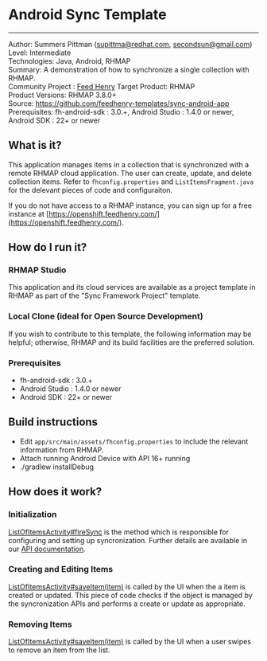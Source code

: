 # Android Sync Template
---------
Author: Summers Pittman (supittma@redhat.com, secondsun@gmail.com)   
Level: Intermediate  
Technologies: Java, Android, RHMAP  
Summary: A demonstration of how to synchronize a single collection with RHMAP.  
Community Project : [Feed Henry](http://feedhenry.org)
Target Product: RHMAP  
Product Versions: RHMAP 3.8.0+   
Source: https://github.com/feedhenry-templates/sync-android-app  
Prerequisites: fh-android-sdk : 3.0.+, Android Studio : 1.4.0 or newer, Android SDK : 22+ or newer

## What is it?

This application manages items in a collection that is synchronized with a remote RHMAP cloud application.  The user can create, update, and delete collection items.  Refer to `fhconfig.properties` and `ListItemsFragment.java` for the delevant pieces of code and configuraiton.

If you do not have access to a RHMAP instance, you can sign up for a free instance at [https://openshift.feedhenry.com/](https://openshift.feedhenry.com/).

## How do I run it?  

### RHMAP Studio

This application and its cloud services are available as a project template in RHMAP as part of the "Sync Framework Project" template.

### Local Clone (ideal for Open Source Development)
If you wish to contribute to this template, the following information may be helpful; otherwise, RHMAP and its build facilities are the preferred solution.

###  Prerequisites  
 * fh-android-sdk : 3.0.+
 * Android Studio : 1.4.0 or newer
 * Android SDK : 22+ or newer

## Build instructions
 * Edit `app/src/main/assets/fhconfig.properties` to include the relevant information from RHMAP.  
 * Attach running Android Device with API 16+ running  
 * ./gradlew installDebug  
 
## How does it work?

### Initialization

[ListOfItemsActivity#fireSync](https://github.com/feedhenry-templates/sync-android-app/blob/master/app/src/main/java/com/feedhenry/sync/activities/ListOfItemsActivity.java#L103) is the method which is responsible for configuring and setting up syncronization.  Further details are available in our [API documentation](http://docs.feedhenry.com/v3/api/api_sync.html).

### Creating and Editing Items

[ListOfItemsActivity#saveItem(item)](https://github.com/feedhenry-templates/sync-android-app/blob/master/app/src/main/java/com/feedhenry/sync/activities/ListOfItemsActivity.java#L252) is called by the UI when the a item is created or updated.  This piece of code checks if the object is managed by the syncronization APIs and performs a create or update as appropriate.

### Removing Items

[ListOfItemsActivity#saveItem(item)](https://github.com/feedhenry-templates/sync-android-app/blob/master/app/src/main/java/com/feedhenry/sync/activities/ListOfItemsActivity.java#L272) is called by the UI when a user swipes to remove an item from the list.


